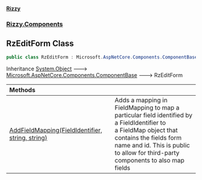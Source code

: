 #### [Rizzy](index.md 'index')
### [Rizzy.Components](Rizzy.Components.md 'Rizzy.Components')

## RzEditForm Class

```csharp
public class RzEditForm : Microsoft.AspNetCore.Components.ComponentBase
```

Inheritance [System.Object](https://docs.microsoft.com/en-us/dotnet/api/System.Object 'System.Object') &#129106; [Microsoft.AspNetCore.Components.ComponentBase](https://docs.microsoft.com/en-us/dotnet/api/Microsoft.AspNetCore.Components.ComponentBase 'Microsoft.AspNetCore.Components.ComponentBase') &#129106; RzEditForm

| Methods | |
| :--- | :--- |
| [AddFieldMapping(FieldIdentifier, string, string)](Rizzy.Components.RzEditForm.AddFieldMapping(Microsoft.AspNetCore.Components.Forms.FieldIdentifier,string,string).md 'Rizzy.Components.RzEditForm.AddFieldMapping(Microsoft.AspNetCore.Components.Forms.FieldIdentifier, string, string)') | Adds a mapping in FieldMapping to map a particular field identified by a FieldIdentifier to<br/>a FieldMap object that contains the fields form name and id. This is public to allow for third-party<br/>components to also map fields |
